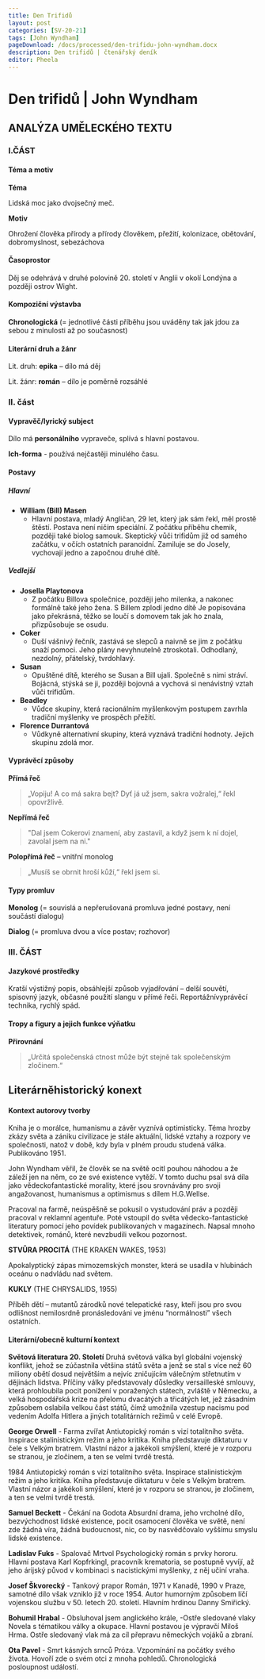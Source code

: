 ```yaml
---
title: Den Trifidů
layout: post
categories: [SV-20-21]
tags: [John Wyndham]
pageDownload: /docs/processed/den-trifidu-john-wyndham.docx
description: Den trifidů | čtenářský deník
editor: Pheela
---
```


# Den trifidů | John Wyndham

## ANALÝZA UMĚLECKÉHO TEXTU

### I.ČÁST

#### Téma a motiv

**Téma**

Lidská moc jako dvojsečný meč.

**Motiv**

Ohrožení člověka přírody a přírody člověkem, přežití, kolonizace, obětování, dobromyslnost, sebezáchova

#### Časoprostor

Děj se odehrává v druhé polovině 20. století v Anglii v okolí Londýna a
později ostrov Wight.

#### Kompoziční výstavba

**Chronologická** (= jednotlivé části příběhu jsou uváděny
tak jak jdou za sebou z minulosti až po současnost)

#### Literární druh a žánr

Lit. druh: **epika** – dílo má děj

Lit. žánr: **román** – dílo je poměrně rozsáhlé

### II. část

#### Vypravěč/lyrický subject

Dílo má **personálního** vypraveče, splívá s hlavní postavou.

**Ich-forma** - používá nejčastěji minulého času.

#### Postavy

##### Hlavní

- **William (Bill) Masen**
  - Hlavní postava, mladý Angličan, 29 let, který jak sám řekl,
    měl prostě štěstí. Postava není ničím speciální. Z počátku
    příběhu chemik, později také biolog samouk. Skeptický vůči
    trifidům již od samého začátku, v očích ostatních
    paranoidní. Zamiluje se do Josely, vychovají jedno a
    započnou druhé dítě.

##### Vedlejší

- **Josella Playtonova**
  - Z počátku Billova společnice, později jeho milenka, a
    nakonec formálně také jeho žena. S Billem zplodí jedno dítě
    Je popisována jako překrásná, těžko se loučí s domovem tak
    jak ho znala, přizpůsobuje se osudu.
- **Coker**
  - Duší vášnivý řečník, zastává se slepců a naivně se jim
    z počátku snaží pomoci. Jeho plány nevyhnutelně
    ztroskotali. Odhodlaný, nezdolný, přátelský, tvrdohlavý.
- **Susan**
  - Opuštěné dítě, kterého se Susan a Bill ujali. Společně
    s nimi stráví. Bojácná, stýská se ji, později bojovná a
    vychová si nenávistný vztah vůči trifidům.
- **Beadley**
  - Vůdce skupiny, která racionálním myšlenkovým postupem
    zavrhla tradiční myšlenky ve prospěch přežití.
- **Florence Durrantová**
  - Vůdkyně alternativní skupiny, která vyznává tradiční
    hodnoty. Jejich skupinu zdolá mor.

#### Vyprávěcí způsoby

**Přímá řeč**

> „Vopiju! A co má sakra bejt? Dyť já už jsem, sakra vožralej,“ řekl opovržlivě.

**Nepřímá řeč**

> "Dal jsem Cokerovi znamení, aby zastavil, a když jsem k ní dojel, zavolal jsem na ni."

**Polopřímá řeč** – vnitřní monolog

> „Musíš se obrnit hroší kůží,“ řekl jsem si.

#### Typy promluv

**Monolog** (= souvislá a nepřerušovaná promluva jedné postavy, není součástí dialogu)

**Dialog**  (= promluva dvou a více postav; rozhovor)

### III. ČÁST

#### Jazykové prostředky

Kratší výstižný popis, obsáhlejší způsob vyjadřování – delší souvětí, spisovný jazyk,
občasné použití slangu v přímé řeči. Reportážnívyprávěcí technika, rychlý spád.

#### Tropy a figury a jejich funkce výňatku

**Přirovnání**

> „Určitá společenská ctnost může být stejně tak společenským zločinem.“

## Literárněhistorický konext

#### Kontext autorovy tvorby

Kniha je o morálce, humanismu a závěr vyznívá optimisticky. Téma hrozby zkázy
světa a zániku civilizace je stále aktuální, lidské vztahy a rozpory ve společnosti, natož v době, kdy byla v plném proudu studená
válka. Publikováno 1951.

John Wyndham věřil, že člověk se na
světě ocitl pouhou náhodou a že záleží jen na něm, co ze své existence vytěží.
V tomto duchu psal svá díla jako vědeckofantastické morality, které jsou
srovnávány pro svoji angažovanost, humanismus a optimismus s dílem H.G.Wellse.

Pracoval na farmě, neúspěšně se pokusil o vystudování práv
a později pracoval v reklamní agentuře. Poté vstoupil do světa
vědecko-fantastické literatury pomocí jeho povídek publikovaných
v magazínech. Napsal mnoho detektivek, románů, které nevzbudili velkou
pozornost.

**STVŮRA PROCITÁ** (THE KRAKEN WAKES, 1953)

Apokalyptický zápas mimozemských monster, která se usadila v
hlubinách oceánu o nadvládu nad světem.

**KUKLY** (THE CHRYSALIDS, 1955)

Příběh dětí – mutantů zárodků nové telepatické rasy, kteří jsou pro
svou odlišnost nemilosrdně pronásledováni ve jménu “normálnosti” všech
ostatních.

#### Literární/obecně kulturní kontext

**Světová literatura 20. Století**
Druhá světová válka byl globální vojenský konflikt, jehož se zúčastnila většina států světa a jenž se stal s více než 60 miliony obětí dosud největším a nejvíc zničujícím válečným střetnutím v dějinách lidstva. Příčiny války představovaly důsledky versailleské smlouvy, která prohloubila pocit ponížení v poražených státech, zvláště v Německu, a velká hospodářská krize na přelomu dvacátých a třicátých let, jež zásadním způsobem oslabila velkou část států, čímž umožnila vzestup nacismu pod vedením Adolfa Hitlera a jiných totalitárních režimů v celé Evropě.


**George Orwell** - Farma zvířat
Antiutopický román s vizí totalitního světa. Inspirace stalinistickým režim a jeho kritika. Kniha představuje diktaturu v čele s Velkým bratrem. Vlastní názor a jakékoli smýšlení, které je v rozporu se stranou, je zločinem, a ten se velmi tvrdě trestá.

1984
Antiutopický román s vizí totalitního světa. Inspirace stalinistickým režim a jeho kritika. Kniha představuje diktaturu v čele s Velkým bratrem. Vlastní názor a jakékoli smýšlení, které je v rozporu se stranou, je zločinem, a ten se velmi tvrdě trestá.

**Samuel Beckett** - Čekání na Godota
Absurdní drama, jeho vrcholné dílo, bezvýchodnost lidské existence, pocit osamocení člověka ve světě, není zde žádná víra, žádná budoucnost, nic, co by nasvědčovalo vyššímu smyslu lidské existence.

**Ladislav Fuks** - Spalovač Mrtvol
Psychologický román s prvky hororu. Hlavní postava Karl Kopfrkingl, pracovník krematoria, se postupně vyvíjí, až jeho árijský původ v kombinaci s nacistickými myšlenky, z něj učiní vraha.

**Josef Škvorecký** - Tankový prapor 
Román, 1971 v Kanadě, 1990 v Praze, samotné dílo však vzniklo již v roce 1954. Autor humorným způsobem líčí vojenskou službu v 50. letech 20. století. Hlavním hrdinou Danny Smiřický.

**Bohumil Hrabal** - Obsluhoval jsem anglického krále,
\-Ostře sledované vlaky
Novela s tématikou války a okupace. Hlavní postavou je výpravčí Miloš Hrma. Ostře sledovaný vlak má za cíl přepravu německých vojáků a zbraní.

**Ota Pavel** - Smrt kásných srnců
Próza. Vzpomínání na počátky svého života. Hovoří zde o svém otci z mnoha pohledů. Chronologická posloupnost událostí.